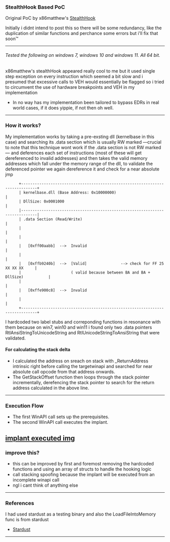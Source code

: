 
### StealthHook Based PoC
Original PoC by x86matthew's [StealthHook](https://www.x86matthew.com/view_post?id=stealth_hook)

Initially i didnt intend to post this so there will be some redundancy, like the duplication of similar functions and perchance some errors but i'll fix that soon™

-------

###### Tested the following on windows 7, windows 10 and windows 11. All 64 bit.

x86matthew's stealthHook appeared really cool to me but it used single step exception on every instruction which seemed a bit slow and i presumed that excessive calls to VEH would essentially be flagged so i tried to circumvent the use of hardware breakpoints and VEH in my implementation

- In no way has my implementation been tailored to bypass EDRs in real world cases, if it does yippie, if not then oh well.

---------

### How it works?
My implementation works by taking a pre-exsting dll (kernelbase in this case) and searching its .data section which is usually RW marked —crucial to note that this technique wont work if the .data section is not RW marked— and deferences each set of instructions (most of these will get dereferenced to invalid addresses) and then takes the valid memory addresses which fall under the memory range of the dll, to validate the deferenced pointer we again dereference it and check for a near absolute jmp

          +-----------------------------------------------------------------------------+
          | kernelbase.dll (Base Address: 0x10000000)                                   |
          | DllSize: 0x0001000                                                          |
          |-----------------------------------------------------------------------------|
          | .data Section (Read/Write)                                                  |
          |                                                                             |
          |                                                                             |
          |   [0xff00aabb]  -->  Invalid                                                |
          |                                                                             |
          |   [0xffb9240b]  -->  [Valid]               --> check for FF 25 XX XX XX     |
          |                      ( valid because between BA and BA + DllSize)           |
          |                                                                             |
          |   [0xffe900c8]  -->  Invalid                                                |
          |                                                                             |
          +-----------------------------------------------------------------------------+

I hardcoded two label stubs and correponding functions in resonance with them because on win7, win10 and win11 i found only two .data pointers RtlAnsiStringToUnicodeString and RtlUnicodeStringToAnsiString that were validated. 

#### For calculating the stack delta 

 - I calculated the address on sreach on stack with _ReturnAddress intrinsic right before calling the targetwinapi and searched for near absolute call opcode from that address onwards.
 - The GetStackOffset function then loops through the stack pointer incrementally, derefencing the stack pointer to search for the return address calculated in the above line.

------------
### Execution Flow
-  The first WinAPI call sets up the prerequisites.
-  The second WinAPI call executes the implant.

[implant executed img](img.png)
------------
### improve this?
- this can be improved by first and foremost removing the hardcoded functions and using an array of structs to handle the hooking logic 
- call stacking spoofing because the implant will be executed from an incomplete winapi call
- ngl i cant think of anything else 

------------
### References
I had used stardust as a testing binary and also the LoadFileIntoMemory func is from stardust 
 - [Stardust](https://github.com/Cracked5pider/Stardust)
 -----------
